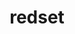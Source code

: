 ---
title: "redset"
layout: cache
categories: [package, develop-2023-11-19]
meta: {"versions": ["0.2.0", "0.3.0"], "compilers": ["cce@=15.0.1", "gcc@=10.3.0", "gcc@=11.1.0", "gcc@=11.4.0", "gcc@=7.5.0", "gcc@=9.4.0", "oneapi@=2023.2.0"], "oss": ["rhel8", "sle_hpc15", "ubuntu18.04", "ubuntu20.04"], "platforms": ["linux"], "targets": ["neoverse_v1", "ppc64le", "x86_64_v3", "x86_64_v4", "zen4"], "stacks": ["data-vis-sdk", "e4s", "e4s-cray-rhel", "e4s-cray-sles", "e4s-neoverse_v1", "e4s-oneapi", "e4s-power", "radiuss", "root"], "num_specs": 14, "num_specs_by_stack": {"e4s-cray-rhel": 1, "root": 14, "e4s-cray-sles": 1, "radiuss": 1, "e4s-neoverse_v1": 2, "e4s-power": 2, "data-vis-sdk": 2, "e4s": 3, "e4s-oneapi": 2}}
spec_details: [{"hash": "4cebunpxnfxarf63gl66vlcwlryzxdoi", "compiler": "cce@=15.0.1", "versions": ["0.3.0"], "os": "rhel8", "platform": "linux", "target": "zen4", "variants": ["build_system=cmake", "build_type=Release", "generator=make", "~ipo", "+shared"], "stacks": ["e4s-cray-rhel", "root"], "size": "-", "tarball": "https://binaries.spack.io/releases/develop-2023-11-19/build_cache/linux-rhel8-zen4/cce-15.0.1/redset-0.3.0/linux-rhel8-zen4-cce-15.0.1-redset-0.3.0-4cebunpxnfxarf63gl66vlcwlryzxdoi.spack"}, {"hash": "zxkrb4frlm2kyzsewavm4niwk6whsqxt", "compiler": "gcc@=10.3.0", "versions": ["0.3.0"], "os": "sle_hpc15", "platform": "linux", "target": "x86_64_v4", "variants": ["build_system=cmake", "build_type=Release", "generator=make", "~ipo", "+shared"], "stacks": ["root", "e4s-cray-sles"], "size": "-", "tarball": "https://binaries.spack.io/releases/develop-2023-11-19/build_cache/linux-sle_hpc15-x86_64_v4/gcc-10.3.0/redset-0.3.0/linux-sle_hpc15-x86_64_v4-gcc-10.3.0-redset-0.3.0-zxkrb4frlm2kyzsewavm4niwk6whsqxt.spack"}, {"hash": "fvpv444hadjia2fixutshds62hziuq33", "compiler": "gcc@=7.5.0", "versions": ["0.2.0"], "os": "ubuntu18.04", "platform": "linux", "target": "x86_64_v3", "variants": ["build_system=cmake", "build_type=Release", "generator=make", "~ipo", "+shared"], "stacks": ["root", "radiuss"], "size": "-", "tarball": "https://binaries.spack.io/releases/develop-2023-11-19/build_cache/linux-ubuntu18.04-x86_64_v3/gcc-7.5.0/redset-0.2.0/linux-ubuntu18.04-x86_64_v3-gcc-7.5.0-redset-0.2.0-fvpv444hadjia2fixutshds62hziuq33.spack"}, {"hash": "7okn3n542lqu4n3kqhlet35p6apawfbm", "compiler": "gcc@=11.4.0", "versions": ["0.3.0"], "os": "ubuntu20.04", "platform": "linux", "target": "neoverse_v1", "variants": ["build_system=cmake", "build_type=Release", "generator=make", "~ipo", "+shared"], "stacks": ["root", "e4s-neoverse_v1"], "size": "-", "tarball": "https://binaries.spack.io/releases/develop-2023-11-19/build_cache/linux-ubuntu20.04-neoverse_v1/gcc-11.4.0/redset-0.3.0/linux-ubuntu20.04-neoverse_v1-gcc-11.4.0-redset-0.3.0-7okn3n542lqu4n3kqhlet35p6apawfbm.spack"}, {"hash": "qfqp2p445ap7jkvwi7vok2tx5pt5fu4h", "compiler": "gcc@=11.4.0", "versions": ["0.2.0"], "os": "ubuntu20.04", "platform": "linux", "target": "neoverse_v1", "variants": ["build_system=cmake", "build_type=Release", "generator=make", "~ipo", "+shared"], "stacks": ["root", "e4s-neoverse_v1"], "size": "-", "tarball": "https://binaries.spack.io/releases/develop-2023-11-19/build_cache/linux-ubuntu20.04-neoverse_v1/gcc-11.4.0/redset-0.2.0/linux-ubuntu20.04-neoverse_v1-gcc-11.4.0-redset-0.2.0-qfqp2p445ap7jkvwi7vok2tx5pt5fu4h.spack"}, {"hash": "7kthbcsqubnyi4evsfphpndjrnpe2nrz", "compiler": "gcc@=9.4.0", "versions": ["0.3.0"], "os": "ubuntu20.04", "platform": "linux", "target": "ppc64le", "variants": ["build_system=cmake", "build_type=Release", "generator=make", "~ipo", "+shared"], "stacks": ["e4s-power", "root"], "size": "-", "tarball": "https://binaries.spack.io/releases/develop-2023-11-19/build_cache/linux-ubuntu20.04-ppc64le/gcc-9.4.0/redset-0.3.0/linux-ubuntu20.04-ppc64le-gcc-9.4.0-redset-0.3.0-7kthbcsqubnyi4evsfphpndjrnpe2nrz.spack"}, {"hash": "zbyskz3bjoygbmktbljggzgdztqs5vho", "compiler": "gcc@=9.4.0", "versions": ["0.2.0"], "os": "ubuntu20.04", "platform": "linux", "target": "ppc64le", "variants": ["build_system=cmake", "build_type=Release", "generator=make", "~ipo", "+shared"], "stacks": ["e4s-power", "root"], "size": "-", "tarball": "https://binaries.spack.io/releases/develop-2023-11-19/build_cache/linux-ubuntu20.04-ppc64le/gcc-9.4.0/redset-0.2.0/linux-ubuntu20.04-ppc64le-gcc-9.4.0-redset-0.2.0-zbyskz3bjoygbmktbljggzgdztqs5vho.spack"}, {"hash": "busk2yeyablvcbcnfm7brciobtitxyo6", "compiler": "gcc@=11.1.0", "versions": ["0.3.0"], "os": "ubuntu20.04", "platform": "linux", "target": "x86_64_v3", "variants": ["build_system=cmake", "build_type=Release", "generator=make", "~ipo", "+shared"], "stacks": ["root", "data-vis-sdk"], "size": "-", "tarball": "https://binaries.spack.io/releases/develop-2023-11-19/build_cache/linux-ubuntu20.04-x86_64_v3/gcc-11.1.0/redset-0.3.0/linux-ubuntu20.04-x86_64_v3-gcc-11.1.0-redset-0.3.0-busk2yeyablvcbcnfm7brciobtitxyo6.spack"}, {"hash": "fhpnfkmjnqpojlceifbk3u67emsjmofs", "compiler": "gcc@=11.1.0", "versions": ["0.3.0"], "os": "ubuntu20.04", "platform": "linux", "target": "x86_64_v3", "variants": ["build_system=cmake", "build_type=Release", "generator=make", "~ipo", "+shared"], "stacks": ["root", "data-vis-sdk"], "size": "-", "tarball": "https://binaries.spack.io/releases/develop-2023-11-19/build_cache/linux-ubuntu20.04-x86_64_v3/gcc-11.1.0/redset-0.3.0/linux-ubuntu20.04-x86_64_v3-gcc-11.1.0-redset-0.3.0-fhpnfkmjnqpojlceifbk3u67emsjmofs.spack"}, {"hash": "mzio5ozu4dcojwy33m64surtvxqatavt", "compiler": "gcc@=11.4.0", "versions": ["0.2.0"], "os": "ubuntu20.04", "platform": "linux", "target": "x86_64_v3", "variants": ["build_system=cmake", "build_type=Release", "generator=make", "~ipo", "+shared"], "stacks": ["e4s", "root"], "size": "-", "tarball": "https://binaries.spack.io/releases/develop-2023-11-19/build_cache/linux-ubuntu20.04-x86_64_v3/gcc-11.4.0/redset-0.2.0/linux-ubuntu20.04-x86_64_v3-gcc-11.4.0-redset-0.2.0-mzio5ozu4dcojwy33m64surtvxqatavt.spack"}, {"hash": "ybh2vrof3qh5yqqjq4kozdc6c7hcdwld", "compiler": "gcc@=11.4.0", "versions": ["0.3.0"], "os": "ubuntu20.04", "platform": "linux", "target": "x86_64_v3", "variants": ["build_system=cmake", "build_type=Release", "generator=make", "~ipo", "+shared"], "stacks": ["e4s", "root"], "size": "-", "tarball": "https://binaries.spack.io/releases/develop-2023-11-19/build_cache/linux-ubuntu20.04-x86_64_v3/gcc-11.4.0/redset-0.3.0/linux-ubuntu20.04-x86_64_v3-gcc-11.4.0-redset-0.3.0-ybh2vrof3qh5yqqjq4kozdc6c7hcdwld.spack"}, {"hash": "gf6da6gpt2ohfqk5j5xwi4r6fl5nnyob", "compiler": "gcc@=11.4.0", "versions": ["0.3.0"], "os": "ubuntu20.04", "platform": "linux", "target": "x86_64_v3", "variants": ["build_system=cmake", "build_type=Release", "generator=make", "~ipo", "+shared"], "stacks": ["e4s", "root"], "size": "-", "tarball": "https://binaries.spack.io/releases/develop-2023-11-19/build_cache/linux-ubuntu20.04-x86_64_v3/gcc-11.4.0/redset-0.3.0/linux-ubuntu20.04-x86_64_v3-gcc-11.4.0-redset-0.3.0-gf6da6gpt2ohfqk5j5xwi4r6fl5nnyob.spack"}, {"hash": "uvzk5mq34oqvnn3qlkjoyjilvn67o6tp", "compiler": "oneapi@=2023.2.0", "versions": ["0.2.0"], "os": "ubuntu20.04", "platform": "linux", "target": "x86_64_v3", "variants": ["build_system=cmake", "build_type=Release", "generator=make", "~ipo", "+shared"], "stacks": ["root", "e4s-oneapi"], "size": "-", "tarball": "https://binaries.spack.io/releases/develop-2023-11-19/build_cache/linux-ubuntu20.04-x86_64_v3/oneapi-2023.2.0/redset-0.2.0/linux-ubuntu20.04-x86_64_v3-oneapi-2023.2.0-redset-0.2.0-uvzk5mq34oqvnn3qlkjoyjilvn67o6tp.spack"}, {"hash": "lzbaoonlvxxnk3c6kmudgzljpjg4olcp", "compiler": "oneapi@=2023.2.0", "versions": ["0.3.0"], "os": "ubuntu20.04", "platform": "linux", "target": "x86_64_v3", "variants": ["build_system=cmake", "build_type=Release", "generator=make", "~ipo", "+shared"], "stacks": ["root", "e4s-oneapi"], "size": "-", "tarball": "https://binaries.spack.io/releases/develop-2023-11-19/build_cache/linux-ubuntu20.04-x86_64_v3/oneapi-2023.2.0/redset-0.3.0/linux-ubuntu20.04-x86_64_v3-oneapi-2023.2.0-redset-0.3.0-lzbaoonlvxxnk3c6kmudgzljpjg4olcp.spack"}]
---